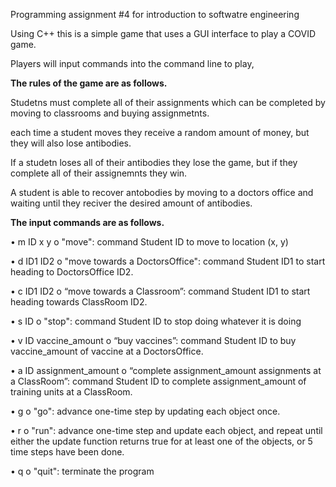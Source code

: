 Programming assignment #4 for introduction to softwatre engineering 


Using C++ this is a simple game that uses a GUI interface to play a COVID game.

Players will input commands into the command line to play,


**The rules of the game are as follows.**

Studetns must complete all of their assignments which can be completed by moving to classrooms and buying assignmetnts. 

each time a student moves they receive a random amount of money, but they will also lose antibodies.

If a studetn loses all of their antibodies they lose the game, but if they complete all of their assignemnts they win. 

A student is able to recover antobodies by moving to a doctors office and waiting until they reciver the desired amount of antibodies. 



**The input commands are as follows.**

• m ID x y
o "move": command Student ID to move to location (x, y)

• d ID1 ID2
o "move towards a DoctorsOffice": command Student ID1 to start heading to
DoctorsOffice ID2.

• c ID1 ID2
o “move towards a Classroom”: command Student ID1 to start heading towards
ClassRoom ID2.

• s ID
o "stop": command Student ID to stop doing whatever it is doing

• v ID vaccine_amount
o “buy vaccines”: command Student ID to buy vaccine_amount of vaccine at a
DoctorsOffice.

• a ID assignment_amount
o “complete assignment_amount assignments at a ClassRoom”: command
Student ID to complete assignment_amount of training units at a ClassRoom.

• g
o "go": advance one-time step by updating each object once.

• r
o "run": advance one-time step and update each object, and repeat until either the
update function returns true for at least one of the objects, or 5 time steps have
been done.

• q
o "quit": terminate the program
